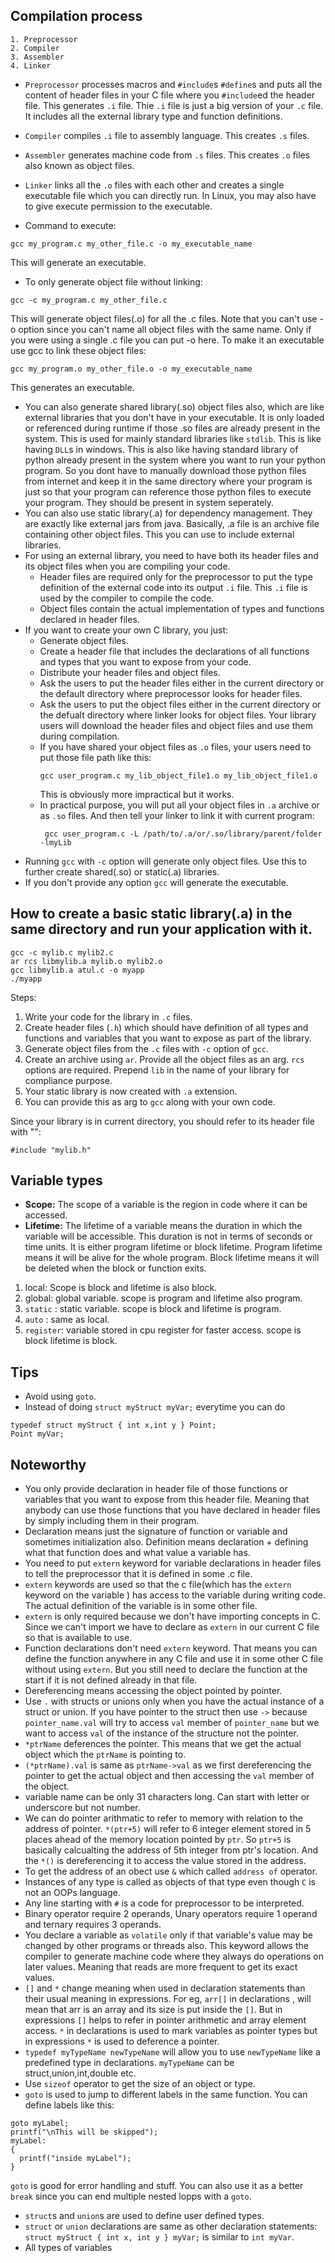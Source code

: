 ## Compilation process
```
1. Preprocessor
2. Compiler
3. Assembler
4. Linker
```

* `Preprocessor` processes macros and `#include`s `#define`s and puts all the content of header files in your C file where you `#include`ed the header file. This generates `.i` file. Thie `.i` file is just a big version of your `.c` file. It includes all the external library type and function definitions.
* `Compiler` compiles `.i` file to assembly language. This creates `.s` files.
* `Assembler` generates machine code from `.s` files. This creates `.o` files also known as object files.
* `Linker` links all the `.o` files with each other and creates a single executable file which you can directly run. In Linux, you may also have to give execute permission to the executable.

* Command to execute:
```
gcc my_program.c my_other_file.c -o my_executable_name
```
This will generate an executable.

* To only generate object file without linking:
```
gcc -c my_program.c my_other_file.c
```
This will generate object files(.o) for all the .c files. Note that you can't use -o option since you can't name all object files with the same name. Only if you were using a single .c file you can put -o here.
To make it an executable use gcc to link these object files:
```
gcc my_program.o my_other_file.o -o my_executable_name
```
This generates an executable.

* You can also generate shared library(.so) object files also, which are like external libraries that you don't have in your executable. It is only loaded or referenced during runtime if those .so files are already present in the system. This is used for mainly standard libraries like `stdlib`. This is like having `DLL`s in windows. This is also like having standard library of python already present in the system where you want to run your python program. So you dont have to manually download those python files from internet and keep it in the same directory where your program is just so that your program can reference those python files to execute your program. They should be present in system seperately.
* You can also use static library(.a) for dependency management. They are exactly like external jars from java. Basically, .a file is an archive file containing other object files. This you can use to include external libraries.
* For using an external library, you need to have both its header files and its object files when you are compiling your code.
   * Header files are required only for the preprocessor to put the type definition of the external code into its output `.i` file. This `.i` file is used by the compiler to compile the code.
   * Object files contain the actual implementation of types and functions declared in header files.
* If you want to create your own C library, you just:
   * Generate object files.
   * Create a header file that includes the declarations of all functions and types that you want to expose from your code.
   * Distribute your header files and object files.
   * Ask the users to put the header files either in the current directory or the default directory where preprocessor looks for header files.
   * Ask the users to put the object files either in the current directory or the defualt directory where linker looks for object files. 
   Your library users will download the header files and object files and use them during compilation.
   *  If you have shared your object files as `.o` files, your users need to put those file path like this:
      ```
      gcc user_program.c my_lib_object_file1.o my_lib_object_file1.o
      ```
      This is obviously more impractical but it works.
   * In practical purpose, you will put all your object files in `.a` archive or as `.so` files. And then tell your linker to link it with current program:
     ```
      gcc user_program.c -L /path/to/.a/or/.so/library/parent/folder -lmyLib
     ```
* Running `gcc` with `-c` option will generate only object files. Use this to further create shared(.so) or static(.a) libraries.
* If you don't provide any option `gcc` will generate the executable.


## How to create a basic static library(.a) in the same directory and run your application with it.
```
gcc -c mylib.c mylib2.c
ar rcs libmylib.a mylib.o mylib2.o
gcc libmylib.a atul.c -o myapp
./myapp
```

Steps: 
1. Write your code for the library in `.c` files.
2. Create header files (`.h`) which should have definition of all types and functions and variables that you want to expose as part of the library.
3. Generate object files from the `.c` files with `-c` option of `gcc`.
4. Create an archive using `ar`. Provide all the object files as an arg. `rcs` options are required. Prepend `lib` in the name of your library for compliance purpose.
5. Your static library is now created with `.a` extension.
6. You can provide this as arg to `gcc` along with your own code.

Since your library is in current directory, you should refer to its header file with "":
```
#include "mylib.h"
```

## Variable types
* **Scope:** The scope of a variable is the region in code where it can be accessed.
* **Lifetime:** The lifetime of a variable means the duration in which the variable will be accessible. This duration is not in terms of seconds or time units. It is either program lifetime or block lifetime. Program lifetime means it will be alive for the whole program. Block lifetime means it will be deleted when the block or function exits.

1. local: Scope is block and lifetime is also block.
2. global: global variable. scope is program and lifetime also program.
3. `static` : static variable. scope is block and lifetime is program.
4. `auto` : same as local.
5. `register`: variable stored in cpu register for faster access. scope is block lifetime is block.


## Tips
* Avoid using `goto`.
* Instead of doing `struct myStruct myVar;` everytime you can do
```
typedef struct myStruct { int x,int y } Point;
Point myVar;
```


## Noteworthy
* You only provide declaration in header file of those functions or variables that you want to expose from this header file.  Meaning that anybody can use those functions that you have declared in header files by simply including them in their program.
* Declaration means just the signature of function or variable and sometimes initialization also. Definition means declaration + defining what that function does and what value a variable has.
* You need to put `extern` keyword for variable declarations in header files to tell the preprocessor that it is defined in some .c file.
* `extern` keywords are used so that the c file(which has the `extern` keyword on the variable ) has access to the variable during writing code. The actual definition of the variable is in some other file.
* `extern` is only required because we don't have importing concepts in C. Since we can't import we have to declare as `extern` in our current C file so that is available to use.
* Function declarations don't need `extern` keyword. That means you can define the function anywhere in any C file and use it in some other C file without using `extern`. But you still need to declare the function at the start if it is not defined already in that file.
* Dereferencing means accessing the object pointed by pointer.
* Use `.` with structs or unions only when you have the actual instance of a struct or union. If you have pointer to the struct then use `->` because `pointer_name.val` will try to access `val` member of `pointer_name` but we want to access `val` of the instance of the structure not the pointer.
* `*ptrName` deferences the pointer. This means that we get the actual object which the `ptrName` is pointing to.
* `(*ptrName).val` is same as `ptrName->val` as we first dereferencing the pointer to get the actual object and then accessing the `val` member of the object.
* variable name can be only 31 characters long. Can start with letter or underscore but not number.
* We can do pointer arithmatic to refer to memory with relation to the address of pointer. `*(ptr+5)` will refer to 6 integer element stored in 5 places ahead of the memory location pointed by `ptr`. So `ptr+5` is basically calcualting the address of 5th integer from ptr's location. And the `*()` is dereferencing it to access the value stored in the address.
* To get the address of an obect use `&` which called `address of` operator.
* Instances of any type is called as objects of that type even though `C` is not an OOPs language.
* Any line starting with `#` is a code for preprocessor to be interpreted.
* Binary operator require 2 operands, Unary operators require 1 operand and ternary requires 3 operands.
* You declare a variable as `volatile` only if that variable's value may be changed by other programs or threads also. This keyword allows the compiler to generate machine code where they always do operations on later values. Meaning that reads are more frequent to get its exact values.
* `[]` and `*` change meaning when used in declaration statements than their usual meaning in expressions. For eg, `arr[]` in declarations , will mean that arr is an array and its size is put inside the `[]`. But in expressions `[]` helps to refer in pointer arithmetic and array element access. `*` in declarations is used to mark variables as pointer types but in expressions `*` is used to deference a pointer.
* `typedef myTypeName newTypeName` will allow you to use `newTypeName` like a predefined type in declarations. `myTypeName` can be struct,union,int,double etc.
* Use `sizeof` operator to get the size of an object or type.
* `goto` is used to jump to different labels in the same function. You can define labels like this:
```
goto myLabel;
printf("\nThis will be skipped");
myLabel:
{
  printf("inside myLabel");
}
```
`goto` is good for error handling and stuff. You can also use it as a better `break` since you can end multiple nested lopps with a `goto`.

* `struct`s and `union`s are used to define user defined types.
* `struct` or `union` declarations are same as other declaration statements:
`struct myStruct { int x, int y } myVar;` is similar to `int myVar`.
* All types of variables 
